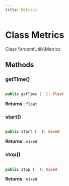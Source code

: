 ```yaml
---
title: Metrics
---
```


# Class Metrics

Class \Vroom\Utils\Metrics

## Methods

### getTime()

```php

public getTime (  ): float
```

**Returns**
: <code>float</code>

### start()

```php

public start (  ): mixed
```

**Returns**
: <code>mixed</code>

### stop()

```php

public stop (  ): mixed
```

**Returns**
: <code>mixed</code> 




